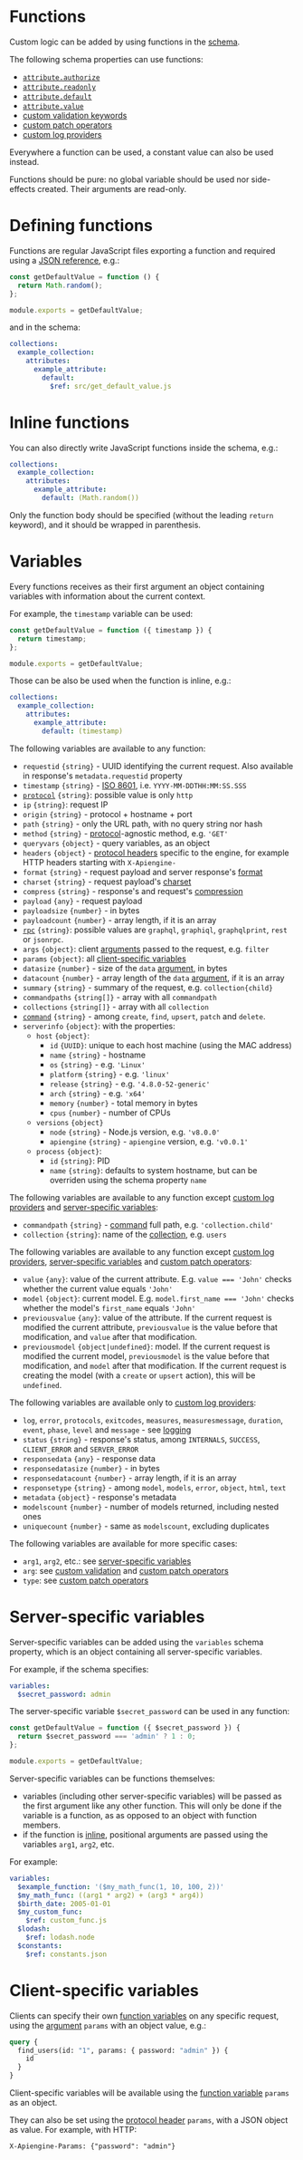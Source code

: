 # Functions

Custom logic can be added by using functions in the [schema](schema.md).

The following schema properties can use functions:
  - [`attribute.authorize`](authorization.md)
  - [`attribute.readonly`](authorization.md#readonly-attributes)
  - [`attribute.default`](default.md)
  - [`attribute.value`](transformation.md)
  - [custom validation keywords](validation.md#custom-validation)
  - [custom patch operators](patch.md#custom-operators)
  - [custom log providers](logging.md#custom-log-provider)

Everywhere a function can be used, a constant value can also be used instead.

Functions should be pure: no global variable should be used nor side-effects
created. Their arguments are read-only.

# Defining functions

Functions are regular JavaScript files exporting a function and required using a
[JSON reference](https://tools.ietf.org/html/draft-pbryan-zyp-json-ref-03),
e.g.:

<!-- eslint-disable strict, filenames/match-exported -->
```js
const getDefaultValue = function () {
  return Math.random();
};

module.exports = getDefaultValue;
```

and in the schema:

```yml
collections:
  example_collection:
    attributes:
      example_attribute:
        default:
          $ref: src/get_default_value.js
```

# Inline functions

You can also directly write JavaScript functions inside the schema, e.g.:

```yml
collections:
  example_collection:
    attributes:
      example_attribute:
        default: (Math.random())
```

Only the function body should be specified (without the leading `return`
keyword), and it should be wrapped in parenthesis.

# Variables

Every functions receives as their first argument an object containing variables
with information about the current context.

For example, the `timestamp` variable can be used:

<!-- eslint-disable strict, filenames/match-exported -->
```js
const getDefaultValue = function ({ timestamp }) {
  return timestamp;
};

module.exports = getDefaultValue;
```

Those can be also be used when the function is inline, e.g.:

```yml
collections:
  example_collection:
    attributes:
      example_attribute:
        default: (timestamp)
```

The following variables are available to any function:
  - `requestid` `{string}` - UUID identifying the current request.
    Also available in response's `metadata.requestid` property
  - `timestamp` `{string}` - [ISO 8601](http://en.wikipedia.org/wiki/ISO_8601),
    i.e. `YYYY-MM-DDTHH:MM:SS.SSS`
  - [`protocol`](protocols.md) `{string}`: possible value is only `http`
  - `ip` `{string}`: request IP
  - `origin` `{string}` - protocol + hostname + port
  - `path` `{string}` - only the URL path, with no query string nor hash
  - `method` `{string}` - [protocol](protocols.md)-agnostic method,
    e.g. `'GET'`
  - `queryvars` `{object}` - query variables, as an object
  - `headers` `{object}` - [protocol headers](protocols.md#headers-and-method)
    specific to the engine, for example HTTP headers starting with
    `X-Apiengine-`
  - `format` `{string}` - request payload and server response's
    [format](formats.md)
  - `charset` `{string}` - request payload's [charset](formats.md#charsets)
  - `compress` `{string}` - response's and request's
    [compression](compression.md)
  - `payload` `{any}` - request payload
  - `payloadsize` `{number}` - in bytes
  - `payloadcount` `{number}` - array length, if it is an array
  - [`rpc`](rpc.md) `{string}`: possible values are `graphql`,
    `graphiql`, `graphqlprint`, `rest` or `jsonrpc`.
  - `args` `{object}`: client [arguments](rpc.md#rpc) passed to the request,
    e.g. `filter`
  - `params` `{object}`: all
    [client-specific variables](#client-specific-variables)
  - `datasize` `{number}` - size of the `data` [argument](rpc.md#rpc), in bytes
  - `datacount` `{number}` - array length of the `data` [argument](rpc.md#rpc),
    if it is an array
  - `summary` `{string}` - summary of the request, e.g. `collection{child}`
  - `commandpaths` `{string[]}` - array with all `commandpath`
  - `collections` `{string[]}` - array with all `collection`
  - [`command`](terminology.md#command) `{string}` - among `create`, `find`,
    `upsert`, `patch` and `delete`.
  - `serverinfo` `{object}`: with the properties:
    - `host` `{object}`:
       - `id` `{UUID}`: unique to each host machine (using the MAC address)
       - `name` `{string}` - hostname
       - `os` `{string}` - e.g. `'Linux'`
       - `platform` `{string}` - e.g. `'linux'`
       - `release` `{string}` - e.g. `'4.8.0-52-generic'`
       - `arch` `{string}` - e.g. `'x64'`
       - `memory` `{number}` - total memory in bytes
       - `cpus` `{number}` - number of CPUs
    - `versions` `{object}`
       - `node` `{string}` - Node.js version, e.g. `'v8.0.0'`
       - `apiengine` `{string}` - `apiengine` version, e.g. `'v0.0.1'`
    - `process` `{object}`:
       - `id` `{string}`: PID
       - `name` `{string}`: defaults to system hostname, but can be overriden
         using the schema property `name`

The following variables are available to any function except
[custom log providers](logging.md#custom-log-provider) and
[server-specific variables](#server-specific-variables):
  - `commandpath` `{string}` - [command](terminology.md#command) full path,
    e.g. `'collection.child'`
  - `collection` `{string}`: name of the [collection](collections.md),
    e.g. `users`

The following variables are available to any function except
[custom log providers](logging.md#custom-log-provider),
[server-specific variables](#server-specific-variables) and
[custom patch operators](patch.md#custom-operators):
  - `value` `{any}`: value of the current attribute.
    E.g. `value === 'John'` checks whether the current value equals `'John'`
  - `model` `{object}`: current model.
    E.g. `model.first_name === 'John'` checks whether the model's `first_name`
    equals `'John'`
  - `previousvalue` `{any}`: value of the attribute.
    If the current request is modified the current attribute, `previousvalue`
    is the value before that modification, and `value` after that modification.
  - `previousmodel` `{object|undefined}`: model.
    If the current request is modified the current model, `previousmodel` is
    the value before that modification, and `model` after that modification.
    If the current request is creating the model (with a `create` or `upsert`
    action), this will be `undefined`.

The following variables are available only to
[custom log providers](logging.md#custom-log-provider):
  - `log`, `error`, `protocols`, `exitcodes`, `measures`, `measuresmessage`,
    `duration`, `event`, `phase`, `level` and `message` - see
    [logging](logging.md#functions-variables)
  - `status` `{string}` - response's status, among `INTERNALS`, `SUCCESS`,
    `CLIENT_ERROR` and `SERVER_ERROR`
  - `responsedata` `{any}` - response data
  - `responsedatasize` `{number}` - in bytes
  - `responsedatacount` `{number}` - array length, if it is an array
  - `responsetype` `{string}` - among `model`, `models`, `error`, `object`,
    `html`, `text`
  - `metadata` `{object}` - response's metadata
  - `modelscount` `{number}` - number of models returned, including nested ones
  - `uniquecount` `{number}` - same as `modelscount`, excluding duplicates

The following variables are available for more specific cases:
  - `arg1`, `arg2`, etc.: see
    [server-specific variables](#server-specific-variables)
  - `arg`: see [custom validation](validation.md#custom-validation) and
    [custom patch operators](patch.md#custom-operators)
  - `type`: see [custom patch operators](patch.md#custom-operators)

# Server-specific variables

Server-specific variables can be added using the `variables` schema property,
which is an object containing all server-specific variables.

For example, if the schema specifies:

```yml
variables:
  $secret_password: admin
```

The server-specific variable `$secret_password` can be used in any function:

<!-- eslint-disable strict, filenames/match-exported, camelcase -->
```js
const getDefaultValue = function ({ $secret_password }) {
  return $secret_password === 'admin' ? 1 : 0;
};

module.exports = getDefaultValue;
```

Server-specific variables can be functions themselves:
  - variables (including other server-specific variables) will be
    passed as the first argument like any other function. This will only be
    done if the variable is a function, as as opposed to an object with
    function members.
  - if the function is [inline](#inline-functions), positional arguments are
    passed using the variables `arg1`, `arg2`, etc.

For example:

```yml
variables:
  $example_function: '($my_math_func(1, 10, 100, 2))'
  $my_math_func: ((arg1 * arg2) + (arg3 * arg4))
  $birth_date: 2005-01-01
  $my_custom_func:
    $ref: custom_func.js
  $lodash:
    $ref: lodash.node
  $constants:
    $ref: constants.json
```

# Client-specific variables

Clients can specify their own
[function variables](#variables) on any specific request,
using the [argument](rpc.md#rpc) `params` with an object value, e.g.:

```graphql
query {
  find_users(id: "1", params: { password: "admin" }) {
    id
  }
}
```

Client-specific variables will be available using the
[function variable](#variables) `params` as an object.

They can also be set using the
[protocol header](protocols.md#headers-and-method) `params`, with a JSON object
as value. For example, with HTTP:

```HTTP
X-Apiengine-Params: {"password": "admin"}
```
